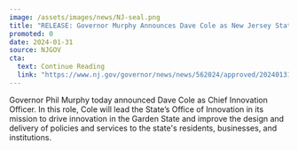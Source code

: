 ```yaml
---
image: /assets/images/news/NJ-seal.png
title: "RELEASE: Governor Murphy Announces Dave Cole as New Jersey State Chief Innovation Officer"
promoted: 0
date: 2024-01-31
source: NJGOV
cta:
  text: Continue Reading
  link: "https://www.nj.gov/governor/news/news/562024/approved/20240131a.shtml"
---
```


Governor Phil Murphy today announced Dave Cole as Chief Innovation Officer. In this role, Cole will lead the State’s Office of Innovation in its mission to drive innovation in the Garden State and improve the design and delivery of policies and services to the state's residents, businesses, and institutions.

